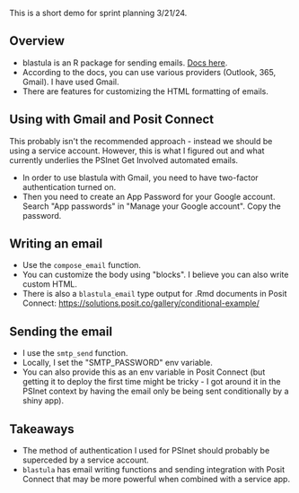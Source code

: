 This is a short demo for sprint planning 3/21/24.

## Overview

* blastula is an R package for sending emails. [Docs here](https://rstudio.github.io/blastula/). 
* According to the docs, you can use various providers (Outlook, 365, Gmail). I have used Gmail.
* There are features for customizing the HTML formatting of emails. 


## Using with Gmail and Posit Connect

This probably isn't the recommended approach - instead we should be using a service account. 
However, this is what I figured out and what currently underlies the PSInet Get Involved automated emails.

* In order to use blastula with Gmail, you need to have two-factor authentication turned on.
* Then you need to create an App Password for your Google account. Search "App passwords" in "Manage your Google account". Copy the password.


## Writing an email

* Use the `compose_email` function.
* You can customize the body using "blocks". I believe you can also write custom HTML.
* There is also a `blastula_email` type output for .Rmd documents in Posit Connect: https://solutions.posit.co/gallery/conditional-example/

## Sending the email

* I use the `smtp_send` function. 
* Locally, I set the "SMTP_PASSWORD" env variable.
* You can also provide this as an env variable in Posit Connect (but getting it to deploy the first time might be tricky - I got around it in the PSInet context by having the email only be being sent conditionally by a shiny app).

## Takeaways

* The method of authentication I used for PSInet should probably be superceded by a service account.
* `blastula` has email writing functions and sending integration with Posit Connect that may be more powerful when combined with a service app.
